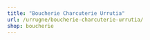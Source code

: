 ```yaml
---
title: "Boucherie Charcuterie Urrutia"
url: /urrugne/boucherie-charcuterie-urrutia/
shop: boucherie
---
```


